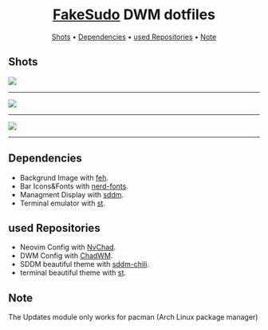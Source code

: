 <h1 align="center"><a href="https://github.com/FakeSudo">FakeSudo</a> DWM dotfiles</h1>

<div align="center">
	<a href="#Shots">Shots</a>
  <span> • </span>
    	<a href="#Dependencies">Dependencies</a>
  <span> • </span>
       	<a href="#used-Repositories">used Repositories</a>
  <span> • </span>
       	<a href="#Note">Note</a>
  <p></p>
</div>


## Shots
<img src="https://raw.githubusercontent.com/FakeSudo/dotfiles/main/bspwm/Shots/login.png"><hr>
<img src="https://raw.githubusercontent.com/FakeSudo/dotfiles/main/shots/main1.png"><hr>
<img src="https://raw.githubusercontent.com/FakeSudo/dotfiles/main/shots/main2.png"><hr>

## Dependencies
- Backgrund Image with [feh](https://feh.finalrewind.org/).
- Bar Icons&Fonts with [nerd-fonts](https://github.com/ryanoasis/nerd-fonts).
- Managment Display with [sddm](https://github.com/sddm/sddm).
- Terminal emulator with [st](https://st.suckless.org/).

## used Repositories
- Neovim Config with [NvChad](https://nvchad.github.io/).
- DWM Config with [ChadWM](https://github.com/siduck/chadwm).
- SDDM beautiful theme with [sddm-chili](https://github.com/MarianArlt/sddm-chili).
- terminal beautiful theme with [st](https://github.com/siduck/st).

## Note
The Updates module only works for pacman (Arch Linux package manager)
